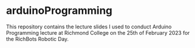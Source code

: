 # arduinoProgramming
This repository contains the lecture slides I used to conduct Arduino Programming lecture at Richmond College on the 25th of February 2023 for the RichBots Robotic Day.
